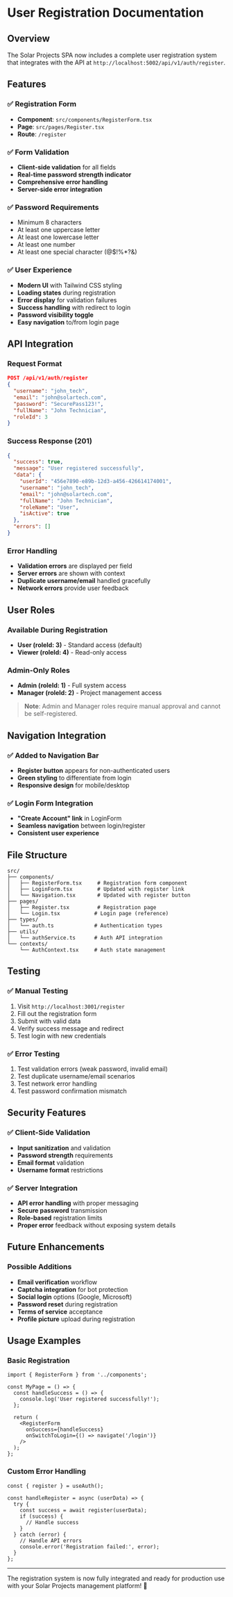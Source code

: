# User Registration Documentation

## Overview

The Solar Projects SPA now includes a complete user registration system that integrates with the API at `http://localhost:5002/api/v1/auth/register`.

## Features

### ✅ Registration Form
- **Component**: `src/components/RegisterForm.tsx`
- **Page**: `src/pages/Register.tsx`
- **Route**: `/register`

### ✅ Form Validation
- **Client-side validation** for all fields
- **Real-time password strength indicator**
- **Comprehensive error handling**
- **Server-side error integration**

### ✅ Password Requirements
- Minimum 8 characters
- At least one uppercase letter
- At least one lowercase letter  
- At least one number
- At least one special character (@$!%*?&)

### ✅ User Experience
- **Modern UI** with Tailwind CSS styling
- **Loading states** during registration
- **Error display** for validation failures
- **Success handling** with redirect to login
- **Password visibility toggle**
- **Easy navigation** to/from login page

## API Integration

### Request Format
```json
POST /api/v1/auth/register
{
  "username": "john_tech",
  "email": "john@solartech.com",
  "password": "SecurePass123!",
  "fullName": "John Technician",
  "roleId": 3
}
```

### Success Response (201)
```json
{
  "success": true,
  "message": "User registered successfully",
  "data": {
    "userId": "456e7890-e89b-12d3-a456-426614174001",
    "username": "john_tech",
    "email": "john@solartech.com",
    "fullName": "John Technician",
    "roleName": "User",
    "isActive": true
  },
  "errors": []
}
```

### Error Handling
- **Validation errors** are displayed per field
- **Server errors** are shown with context
- **Duplicate username/email** handled gracefully
- **Network errors** provide user feedback

## User Roles

### Available During Registration
- **User (roleId: 3)** - Standard access (default)
- **Viewer (roleId: 4)** - Read-only access

### Admin-Only Roles
- **Admin (roleId: 1)** - Full system access
- **Manager (roleId: 2)** - Project management access

> **Note**: Admin and Manager roles require manual approval and cannot be self-registered.

## Navigation Integration

### ✅ Added to Navigation Bar
- **Register button** appears for non-authenticated users
- **Green styling** to differentiate from login
- **Responsive design** for mobile/desktop

### ✅ Login Form Integration
- **"Create Account" link** in LoginForm
- **Seamless navigation** between login/register
- **Consistent user experience**

## File Structure

```
src/
├── components/
│   ├── RegisterForm.tsx     # Registration form component
│   ├── LoginForm.tsx        # Updated with register link
│   └── Navigation.tsx       # Updated with register button
├── pages/
│   ├── Register.tsx         # Registration page
│   └── Login.tsx           # Login page (reference)
├── types/
│   └── auth.ts             # Authentication types
├── utils/
│   └── authService.ts      # Auth API integration
└── contexts/
    └── AuthContext.tsx     # Auth state management
```

## Testing

### ✅ Manual Testing
1. Visit `http://localhost:3001/register`
2. Fill out the registration form
3. Submit with valid data
4. Verify success message and redirect
5. Test login with new credentials

### ✅ Error Testing
1. Test validation errors (weak password, invalid email)
2. Test duplicate username/email scenarios
3. Test network error handling
4. Test password confirmation mismatch

## Security Features

### ✅ Client-Side Validation
- **Input sanitization** and validation
- **Password strength** requirements
- **Email format** validation
- **Username format** restrictions

### ✅ Server Integration
- **API error handling** with proper messaging
- **Secure password** transmission
- **Role-based** registration limits
- **Proper error** feedback without exposing system details

## Future Enhancements

### Possible Additions
- **Email verification** workflow
- **Captcha integration** for bot protection
- **Social login** options (Google, Microsoft)
- **Password reset** during registration
- **Terms of service** acceptance
- **Profile picture** upload during registration

## Usage Examples

### Basic Registration
```tsx
import { RegisterForm } from '../components';

const MyPage = () => {
  const handleSuccess = () => {
    console.log('User registered successfully!');
  };

  return (
    <RegisterForm 
      onSuccess={handleSuccess}
      onSwitchToLogin={() => navigate('/login')}
    />
  );
};
```

### Custom Error Handling
```tsx
const { register } = useAuth();

const handleRegister = async (userData) => {
  try {
    const success = await register(userData);
    if (success) {
      // Handle success
    }
  } catch (error) {
    // Handle API errors
    console.error('Registration failed:', error);
  }
};
```

---

The registration system is now fully integrated and ready for production use with your Solar Projects management platform! 🎉
